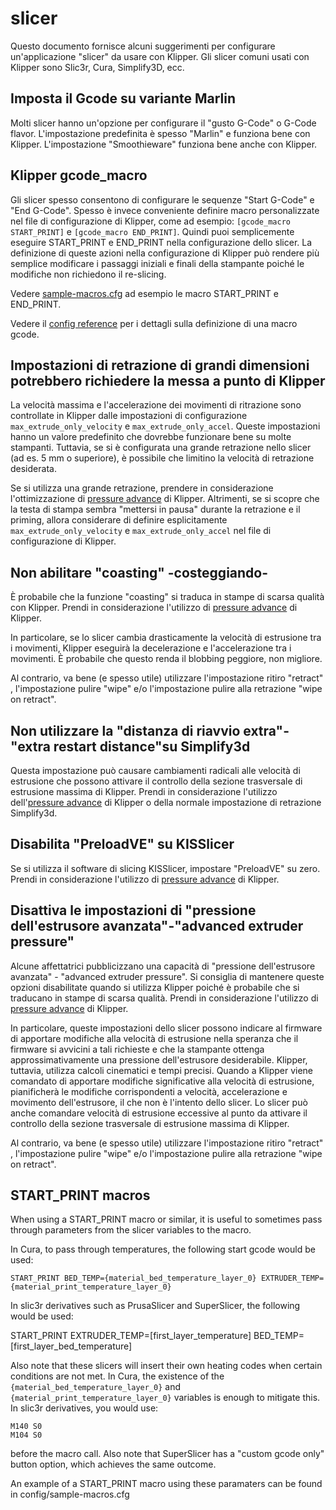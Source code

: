# slicer

Questo documento fornisce alcuni suggerimenti per configurare un'applicazione "slicer" da usare con Klipper. Gli slicer comuni usati con Klipper sono Slic3r, Cura, Simplify3D, ecc.

## Imposta il Gcode su variante Marlin

Molti slicer hanno un'opzione per configurare il "gusto G-Code" o G-Code flavor. L'impostazione predefinita è spesso "Marlin" e funziona bene con Klipper. L'impostazione "Smoothieware" funziona bene anche con Klipper.

## Klipper gcode_macro

Gli slicer spesso consentono di configurare le sequenze "Start G-Code" e "End G-Code". Spesso è invece conveniente definire macro personalizzate nel file di configurazione di Klipper, come ad esempio: `[gcode_macro START_PRINT]` e `[gcode_macro END_PRINT]`. Quindi puoi semplicemente eseguire START_PRINT e END_PRINT nella configurazione dello slicer. La definizione di queste azioni nella configurazione di Klipper può rendere più semplice modificare i passaggi iniziali e finali della stampante poiché le modifiche non richiedono il re-slicing.

Vedere [sample-macros.cfg](../config/sample-macros.cfg) ad esempio le macro START_PRINT e END_PRINT.

Vedere il [config reference](Config_Reference.md#gcode_macro) per i dettagli sulla definizione di una macro gcode.

## Impostazioni di retrazione di grandi dimensioni potrebbero richiedere la messa a punto di Klipper

La velocità massima e l'accelerazione dei movimenti di ritrazione sono controllate in Klipper dalle impostazioni di configurazione `max_extrude_only_velocity` e `max_extrude_only_accel`. Queste impostazioni hanno un valore predefinito che dovrebbe funzionare bene su molte stampanti. Tuttavia, se si è configurata una grande retrazione nello slicer (ad es. 5 mm o superiore), è possibile che limitino la velocità di retrazione desiderata.

Se si utilizza una grande retrazione, prendere in considerazione l'ottimizzazione di [pressure advance](Pressure_Advance.md) di Klipper. Altrimenti, se si scopre che la testa di stampa sembra "mettersi in pausa" durante la retrazione e il priming, allora considerare di definire esplicitamente `max_extrude_only_velocity` e `max_extrude_only_accel` nel file di configurazione di Klipper.

## Non abilitare "coasting" -costeggiando-

È probabile che la funzione "coasting" si traduca in stampe di scarsa qualità con Klipper. Prendi in considerazione l'utilizzo di [pressure advance](Pressure_Advance.md) di Klipper.

In particolare, se lo slicer cambia drasticamente la velocità di estrusione tra i movimenti, Klipper eseguirà la decelerazione e l'accelerazione tra i movimenti. È probabile che questo renda il blobbing peggiore, non migliore.

Al contrario, va bene (e spesso utile) utilizzare l'impostazione ritiro "retract" , l'impostazione pulire "wipe" e/o l'impostazione pulire alla retrazione "wipe on retract".

## Non utilizzare la "distanza di riavvio extra"- "extra restart distance"su Simplify3d

Questa impostazione può causare cambiamenti radicali alle velocità di estrusione che possono attivare il controllo della sezione trasversale di estrusione massima di Klipper. Prendi in considerazione l'utilizzo dell'[pressure advance](Pressure_Advance.md) di Klipper o della normale impostazione di retrazione Simplify3d.

## Disabilita "PreloadVE" su KISSlicer

Se si utilizza il software di slicing KISSlicer, impostare "PreloadVE" su zero. Prendi in considerazione l'utilizzo di [pressure advance](Pressure_Advance.md) di Klipper.

## Disattiva le impostazioni di "pressione dell'estrusore avanzata"-"advanced extruder pressure"

Alcune affettatrici pubblicizzano una capacità di "pressione dell'estrusore avanzata" - "advanced extruder pressure". Si consiglia di mantenere queste opzioni disabilitate quando si utilizza Klipper poiché è probabile che si traducano in stampe di scarsa qualità. Prendi in considerazione l'utilizzo di [pressure advance](Pressure_Advance.md) di Klipper.

In particolare, queste impostazioni dello slicer possono indicare al firmware di apportare modifiche alla velocità di estrusione nella speranza che il firmware si avvicini a tali richieste e che la stampante ottenga approssimativamente una pressione dell'estrusore desiderabile. Klipper, tuttavia, utilizza calcoli cinematici e tempi precisi. Quando a Klipper viene comandato di apportare modifiche significative alla velocità di estrusione, pianificherà le modifiche corrispondenti a velocità, accelerazione e movimento dell'estrusore, il che non è l'intento dello slicer. Lo slicer può anche comandare velocità di estrusione eccessive al punto da attivare il controllo della sezione trasversale di estrusione massima di Klipper.

Al contrario, va bene (e spesso utile) utilizzare l'impostazione ritiro "retract" , l'impostazione pulire "wipe" e/o l'impostazione pulire alla retrazione "wipe on retract".

## START_PRINT macros

When using a START_PRINT macro or similar, it is useful to sometimes pass through parameters from the slicer variables to the macro.

In Cura, to pass through temperatures, the following start gcode would be used:

```
START_PRINT BED_TEMP={material_bed_temperature_layer_0} EXTRUDER_TEMP={material_print_temperature_layer_0}
```

In slic3r derivatives such as PrusaSlicer and SuperSlicer, the following would be used:

START_PRINT EXTRUDER_TEMP=[first_layer_temperature] BED_TEMP=[first_layer_bed_temperature]

Also note that these slicers will insert their own heating codes when certain conditions are not met. In Cura, the existence of the `{material_bed_temperature_layer_0}` and `{material_print_temperature_layer_0}` variables is enough to mitigate this. In slic3r derivatives, you would use:

```
M140 S0
M104 S0
```

before the macro call. Also note that SuperSlicer has a "custom gcode only" button option, which achieves the same outcome.

An example of a START_PRINT macro using these paramaters can be found in config/sample-macros.cfg
